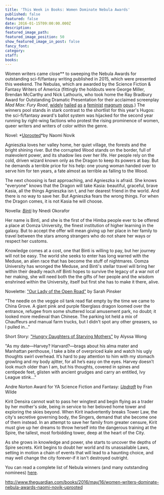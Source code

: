 ```yaml
---
title: 'This Week in Books: Women Dominate Nebula Awards'
published: false
featured: false
date: 2016-01-15T09:00:00.000Z
description:
featured_image_path:
featured_image_position: 50
show_featured_image_in_post: false
fancy_font:
category:
staff:
books:
---
```



Women writers came close\*\* to sweeping the Nebula Awards for outstanding sci-fi/fantasy writing published in 2015, which were presented this weekend. The Nebulas, which are awarded by the Science Fiction & Fantasy Writers of America (fittingly the holdouts were George Miller, Brendan McCarthy and Nick Lathouris, who took home the Ray Bradbury Award for Outstanding Dramatic Presentation for their acclaimed screenplay *Mad Max: Fury Road*, [widely](http://nypost.com/2015/05/14/why-mad-max-fury-road-is-the-feminist-picture-of-the-year/) [hailed](http://www.theverge.com/2015/5/20/8620229/mad-max-fury-road-anti-feminist-mens-rights-boycott) [as](http://www.hitfix.com/harpy/7-ways-mad-max-fury-road-sublimely-subverts-movie-sexism) [a](https://www.buzzfeed.com/lauriepenny/the-fast-and-the-feminist?utm_term=.jezMv76Gm#.iiok92zm4) [feminist](http://www.themarysue.com/george-miller-feminist-answer-franchise/) [magnum](http://www.theguardian.com/commentisfree/2015/may/27/sexists-are-scared-of-mad-max-because-it-is-a-call-to-dismantle-patriarchies) [opus](http://www.gender-focus.com/2015/05/26/who-killed-the-world-the-complicated-feminism-of-mad-max-fury-road/).) The winners pool stands in stark contrast to the shortlist for this year's Hugos: the sci-fi/fantasy award's ballot system was hijacked for the second year running by right-wing factions who protest the rising prominence of women, queer writers and writers of color within the genre.

Novel: *[Uprooted](http://www.brooklinebooksmith-shop.com/book/9780804179058)*by Naomi Novik

Agnieszka loves her valley home, her quiet village, the forests and the bright shining river. But the corrupted Wood stands on the border, full of malevolent power, and its shadow lies over her life. Her people rely on the cold, driven wizard known only as the Dragon to keep its powers at bay. But he demands a terrible price for his help: one young woman handed over to serve him for ten years, a fate almost as terrible as falling to the Wood.

The next choosing is fast approaching, and Agnieszka is afraid. She knows "everyone" knows that the Dragon will take Kasia: beautiful, graceful, brave Kasia, all the things Agnieszka isn t, and her dearest friend in the world. And there is no way to save her. But Agnieszka fears the wrong things. For when the Dragon comes, it is not Kasia he will choose.

Novella: [*Binti*](http://www.brooklinebooksmith-shop.com/book/9780765385253) by Nnedi Okorafor

Her name is Binti, and she is the first of the Himba people ever to be offered a place at Oomza University, the finest institution of higher learning in the galaxy. But to accept the offer will mean giving up her place in her family to travel between the stars among strangers who do not share her ways or respect her customs.

Knowledge comes at a cost, one that Binti is willing to pay, but her journey will not be easy. The world she seeks to enter has long warred with the Meduse, an alien race that has become the stuff of nightmares. Oomza University has wronged the Meduse, and Binti's stellar travel will bring her within their deadly reach.nIf Binti hopes to survive the legacy of a war not of her making, she will need both the the gifts of her people and the wisdom enshrined within the University, itself but first she has to make it there, alive.

Novelette: ["Our Lady of the Open Road"](http://www.sarahpinsker.com/our_lady_of_the_open_road/) by Sarah Pinsker

"The needle on the veggie oil tank read flat empty by the time we came to China Grove. A giant pink and purple fiberglass dragon loomed over the entrance, refugee from some shuttered local amusement park, no doubt; it looked more medieval than Chinese. The parking lot held a mix of Chauffeurs and manual farm trucks, but I didn't spot any other greasers, so I pulled in..."

Short Story: ["Hungry Daughters of Starving Mothers"](http://www.nightmare-magazine.com/fiction/hungry-daughters-of-starving-mothers/) by Alyssa Wong

"As my date—Harvey? Harvard?—brags about his alma mater and Manhattan penthouse, I take a bite of overpriced kale and watch his ugly thoughts swirl overhead. It’s hard to pay attention to him with my stomach growling and my body ajitter, for all he’s easy on the eyes. Harvey doesn’t look much older than I am, but his thoughts, covered in spines and centipede feet, glisten with ancient grudges and carry an entitled, Ivy League stink..."

Andre Norton Award for YA Science Fiction and Fantasy: [*Updraft*](http://www.brooklinebooksmith-shop.com/book/9780765377838) by Fran Wilde

Kirit Densira cannot wait to pass her wingtest and begin flying as a trader by her mother's side, being in service to her beloved home tower and exploring the skies beyond. When Kirit inadvertently breaks Tower Law, the city's secretive governing body, the Singers, demand that she become one of them instead. In an attempt to save her family from greater censure, Kirit must give up her dreams to throw herself into the dangerous training at the Spire, the tallest, most forbidding tower, deep at the heart of the City.

As she grows in knowledge and power, she starts to uncover the depths of Spire secrets. Kirit begins to doubt her world and its unassailable Laws, setting in motion a chain of events that will lead to a haunting choice, and may well change the city forever-if it isn't destroyed outright.

You can read a complete list of Nebula winners (and many outstanding nominees) [here](http://www.sfwa.org/nebula-awards/).

http://www.theguardian.com/books/2016/may/16/women-writers-dominate-nebula-awards-naomi-novik-uprooted